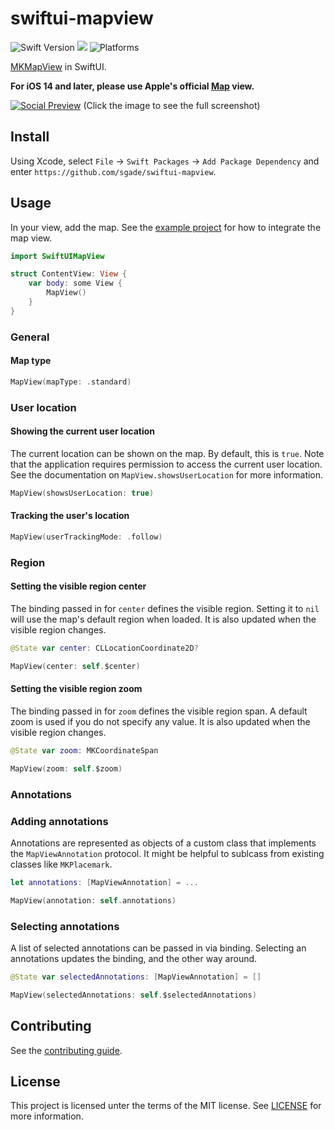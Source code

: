 # swiftui-mapview

![Swift Version](https://img.shields.io/badge/Swift-5.1-orange.svg?logo=swift)
[![](https://img.shields.io/endpoint?url=https%3A%2F%2Fswiftpackageindex.com%2Fapi%2Fpackages%2Fsgade%2Fswiftui-mapview%2Fbadge%3Ftype%3Dswift-versions)](https://swiftpackageindex.com/sgade/swiftui-mapview)
![Platforms](https://img.shields.io/badge/Platforms-iOS-yellow.svg?logo=apple)

[MKMapView](https://developer.apple.com/documentation/mapkit/mkmapview) in SwiftUI.

**For iOS 14 and later, please use Apple's official [Map](https://developer.apple.com/documentation/mapkit/map) view.**

[![Social Preview](assets/social-preview.png)](assets/screen.png)
(Click the image to see the full screenshot)

## Install

Using Xcode, select `File` -> `Swift Packages` -> `Add Package Dependency` and enter `https://github.com/sgade/swiftui-mapview`.

## Usage

In your view, add the map.
See the [example project](MapViewExample) for how to integrate the map view.

```swift
import SwiftUIMapView

struct ContentView: View {
    var body: some View {
        MapView()
    }
}
```

### General

#### Map type

```swift
MapView(mapType: .standard)
```

### User location

#### Showing the current user location

The current location can be shown on the map. By default, this is `true`.
Note that the application requires permission to access the current user location.
See the documentation on `MapView.showsUserLocation` for more information.

```swift
MapView(showsUserLocation: true)
```

#### Tracking the user's location

```swift
MapView(userTrackingMode: .follow)
```

### Region

#### Setting the visible region center

The binding passed in for `center` defines the visible region. Setting it to `nil` will use the map's default region when loaded.
It is also updated when the visible region changes.

```swift
@State var center: CLLocationCoordinate2D?

MapView(center: self.$center)
```

#### Setting the visible region zoom

The binding passed in for `zoom` defines the visible region span. A default zoom is used if you do not specify any value.
It is also updated when the visible region changes.

```swift
@State var zoom: MKCoordinateSpan

MapView(zoom: self.$zoom)
```

### Annotations

### Adding annotations

Annotations are represented as objects of a custom class that implements the `MapViewAnnotation` protocol.
It might be helpful to sublcass from existing classes like `MKPlacemark`.

```swift
let annotations: [MapViewAnnotation] = ...

MapView(annotation: self.annotations)
```

### Selecting annotations

A list of selected annotations can be passed in via binding.
Selecting an annotations updates the binding, and the other way around.

```swift
@State var selectedAnnotations: [MapViewAnnotation] = []

MapView(selectedAnnotations: self.$selectedAnnotations)
```

## Contributing

See the [contributing guide](CONTRIBUTING.md).

## License

This project is licensed unter the terms of the MIT license. See [LICENSE](./LICENSE) for more information.

